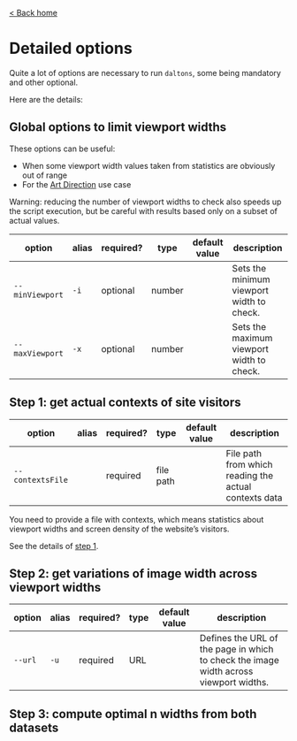 [< Back home](/daltons/)

# Detailed options

Quite a lot of options are necessary to run `daltons`, some being mandatory and other optional.

Here are the details:

## Global options to limit viewport widths

These options can be useful:

- When some viewport width values taken from statistics are obviously out of range
- For the [Art Direction](/daltons/art-direction.html) use case

<aside class="warning">
Warning: reducing the number of viewport widths to check also speeds up the script execution, but be careful with results based only on a subset of actual values.
</aside>

| option          | alias | required? | type   | default value | description                               |
| --------------- | ----- | --------- | ------ | ------------- | ----------------------------------------- |
| `--minViewport` | `-i`  | optional  | number |               | Sets the minimum viewport width to check. |
| `--maxViewport` | `-x`  | optional  | number |               | Sets the maximum viewport width to check. |

## Step 1: get actual contexts of site visitors

| option           | alias | required? | type      | default value | description                                           |
| ---------------- | ----- | --------- | --------- | ------------- | ----------------------------------------------------- |
| `--contextsFile` |       | required  | file path |               | File path from which reading the actual contexts data |

You need to provide a file with contexts, which means statistics about viewport widths and screen density of the website’s visitors.

See the details of [step 1](/daltons/step1.html).

## Step 2: get variations of image width across viewport widths

| option  | alias | required? | type | default value | description                                                                           |
| ------- | ----- | --------- | ---- | ------------- | ------------------------------------------------------------------------------------- |
| `--url` | `-u`  | required  | URL  |               | Defines the URL of the page in which to check the image width across viewport widths. |

## Step 3: compute optimal n widths from both datasets
